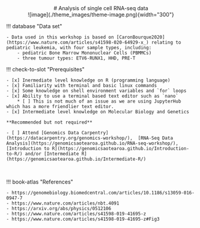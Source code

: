 <center>
# Analysis of single cell RNA-seq data
</center>

<center>
![image](./theme_images/theme-image.png){width="300"}
</center>

!!! database "Data set"

    - Data used in this workshop is based on [CaronBourque2020](https://www.nature.com/articles/s41598-020-64929-x_) relating to pediatric leukemia, with four sample types, including:
        - pediatric Bone Marrow Mononuclear Cells (PBMMCs)
        - three tumour types: ETV6-RUNX1, HHD, PRE-T



!!! check-to-slot "Prerequisites"
 
    - [x] Inermediate level knowledge on R (programming language)
    - [x] Familiarity with terminal and basic linux commands
    - [x] Some knowledge on shell environment variables and `for` loops
    - [x] Ability to use a terminal based text editor such as `nano` 
        * [ ] This is not much of an issue as we are using JupyterHub which has a more friendlier text editor.   
    - [x] Intermediate level knowledge on Molecular Biology and Genetics

    **Recommended but not required**

    - [ ] Attend [Genomics Data Carpentry](https://datacarpentry.org/genomics-workshop/),  [RNA-Seq Data Analysis](https://genomicsaotearoa.github.io/RNA-seq-workshop/), [Introduction to R](https://genomicsaotearoa.github.io/Introduction-to-R/) and/or [Intermediate R](https://genomicsaotearoa.github.io/Intermediate-R/)

<br>

!!! book-atlas "References"

    - https://genomebiology.biomedcentral.com/articles/10.1186/s13059-016-0947-7
    - https://www.nature.com/articles/nbt.4091
    - https://arxiv.org/abs/physics/0512106
    - https://www.nature.com/articles/s41598-019-41695-z
    - https://www.nature.com/articles/s41598-019-41695-z#Fig3